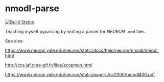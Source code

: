 # nmodl-parse
[![Build Status](https://travis-ci.org/borismarin/nmodl-parse.svg?branch=master)](https://travis-ci.org/borismarin/nmodl-parse)

Teaching myself pyparsing by writing a parser for _NEURON_ `.mod` files.


See also:

https://www.neuron.yale.edu/neuron/static/docs/help/neuron/nmodl/nmodl.html

http://cns.iaf.cnrs-gif.fr/files/scopman.html

https://www.neuron.yale.edu/neuron/static/papers/nc2000/nmodl400.pdf
